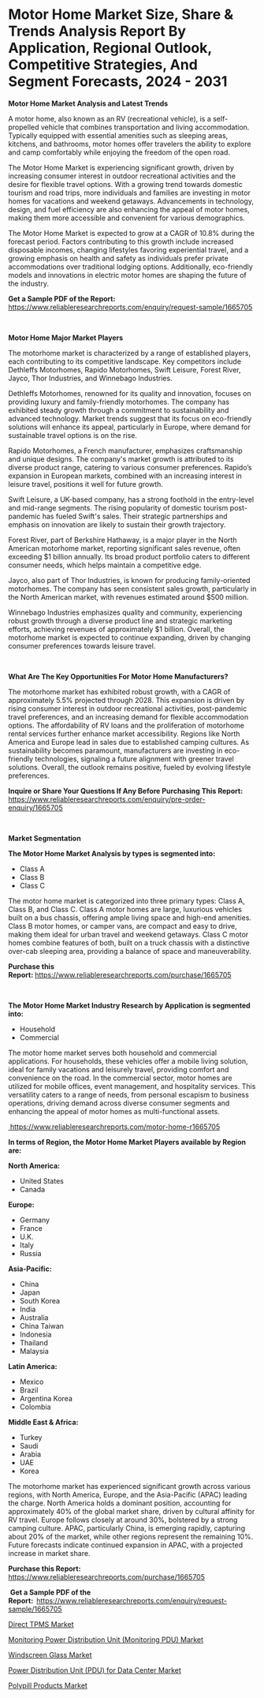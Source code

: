 <p><h1>Motor Home Market Size, Share & Trends Analysis Report By Application, Regional Outlook, Competitive Strategies, And Segment Forecasts, 2024 - 2031</h1></p><p><strong>Motor Home Market Analysis and Latest Trends</strong></p>
<p><p>A motor home, also known as an RV (recreational vehicle), is a self-propelled vehicle that combines transportation and living accommodation. Typically equipped with essential amenities such as sleeping areas, kitchens, and bathrooms, motor homes offer travelers the ability to explore and camp comfortably while enjoying the freedom of the open road. </p><p>The Motor Home Market is experiencing significant growth, driven by increasing consumer interest in outdoor recreational activities and the desire for flexible travel options. With a growing trend towards domestic tourism and road trips, more individuals and families are investing in motor homes for vacations and weekend getaways. Advancements in technology, design, and fuel efficiency are also enhancing the appeal of motor homes, making them more accessible and convenient for various demographics.</p><p>The Motor Home Market is expected to grow at a CAGR of 10.8% during the forecast period. Factors contributing to this growth include increased disposable incomes, changing lifestyles favoring experiential travel, and a growing emphasis on health and safety as individuals prefer private accommodations over traditional lodging options. Additionally, eco-friendly models and innovations in electric motor homes are shaping the future of the industry.</p></p>
<p><strong>Get a Sample PDF of the Report:&nbsp;</strong> <a href="https://www.reliableresearchreports.com/enquiry/request-sample/1665705?utm_campaign=40&utm_medium=2&utm_source=Github&utm_content=ia&utm_term=02112024&utm_id=motor-home">https://www.reliableresearchreports.com/enquiry/request-sample/1665705</a></p>
<p>&nbsp;</p>
<p><strong>Motor Home Major Market Players</strong></p>
<p><p>The motorhome market is characterized by a range of established players, each contributing to its competitive landscape. Key competitors include Dethleffs Motorhomes, Rapido Motorhomes, Swift Leisure, Forest River, Jayco, Thor Industries, and Winnebago Industries.</p><p>Dethleffs Motorhomes, renowned for its quality and innovation, focuses on providing luxury and family-friendly motorhomes. The company has exhibited steady growth through a commitment to sustainability and advanced technology. Market trends suggest that its focus on eco-friendly solutions will enhance its appeal, particularly in Europe, where demand for sustainable travel options is on the rise.</p><p>Rapido Motorhomes, a French manufacturer, emphasizes craftsmanship and unique designs. The company's market growth is attributed to its diverse product range, catering to various consumer preferences. Rapido’s expansion in European markets, combined with an increasing interest in leisure travel, positions it well for future growth.</p><p>Swift Leisure, a UK-based company, has a strong foothold in the entry-level and mid-range segments. The rising popularity of domestic tourism post-pandemic has fueled Swift's sales. Their strategic partnerships and emphasis on innovation are likely to sustain their growth trajectory.</p><p>Forest River, part of Berkshire Hathaway, is a major player in the North American motorhome market, reporting significant sales revenue, often exceeding $1 billion annually. Its broad product portfolio caters to different consumer needs, which helps maintain a competitive edge.</p><p>Jayco, also part of Thor Industries, is known for producing family-oriented motorhomes. The company has seen consistent sales growth, particularly in the North American market, with revenues estimated around $500 million. </p><p>Winnebago Industries emphasizes quality and community, experiencing robust growth through a diverse product line and strategic marketing efforts, achieving revenues of approximately $1 billion. Overall, the motorhome market is expected to continue expanding, driven by changing consumer preferences towards leisure travel.</p></p>
<p>&nbsp;</p>
<p><strong>What Are The Key Opportunities For Motor Home Manufacturers?</strong></p>
<p><p>The motorhome market has exhibited robust growth, with a CAGR of approximately 5.5% projected through 2028. This expansion is driven by rising consumer interest in outdoor recreational activities, post-pandemic travel preferences, and an increasing demand for flexible accommodation options. The affordability of RV loans and the proliferation of motorhome rental services further enhance market accessibility. Regions like North America and Europe lead in sales due to established camping cultures. As sustainability becomes paramount, manufacturers are investing in eco-friendly technologies, signaling a future alignment with greener travel solutions. Overall, the outlook remains positive, fueled by evolving lifestyle preferences.</p></p>
<p><strong>Inquire or Share Your Questions If Any Before Purchasing This Report:</strong> <a href="https://www.reliableresearchreports.com/enquiry/pre-order-enquiry/1665705?utm_campaign=40&utm_medium=2&utm_source=Github&utm_content=ia&utm_term=02112024&utm_id=motor-home">https://www.reliableresearchreports.com/enquiry/pre-order-enquiry/1665705</a></p>
<p>&nbsp;</p>
<p><strong>Market Segmentation</strong></p>
<p><strong>The Motor Home Market Analysis by types is segmented into:</strong></p>
<p><ul><li>Class A</li><li>Class B</li><li>Class C</li></ul></p>
<p><p>The motor home market is categorized into three primary types: Class A, Class B, and Class C. Class A motor homes are large, luxurious vehicles built on a bus chassis, offering ample living space and high-end amenities. Class B motor homes, or camper vans, are compact and easy to drive, making them ideal for urban travel and weekend getaways. Class C motor homes combine features of both, built on a truck chassis with a distinctive over-cab sleeping area, providing a balance of space and maneuverability.</p></p>
<p><strong>Purchase this Report:&nbsp;</strong><a href="https://www.reliableresearchreports.com/purchase/1665705?utm_campaign=40&utm_medium=2&utm_source=Github&utm_content=ia&utm_term=02112024&utm_id=motor-home">https://www.reliableresearchreports.com/purchase/1665705</a></p>
<p>&nbsp;</p>
<p><strong>The Motor Home Market Industry Research by Application is segmented into:</strong></p>
<p><ul><li>Household</li><li>Commercial</li></ul></p>
<p><p>The motor home market serves both household and commercial applications. For households, these vehicles offer a mobile living solution, ideal for family vacations and leisurely travel, providing comfort and convenience on the road. In the commercial sector, motor homes are utilized for mobile offices, event management, and hospitality services. This versatility caters to a range of needs, from personal escapism to business operations, driving demand across diverse consumer segments and enhancing the appeal of motor homes as multi-functional assets.</p></p>
<p><a href="https://www.reliableresearchreports.com/motor-home-r1665705?utm_campaign=40&utm_medium=2&utm_source=Github&utm_content=ia&utm_term=02112024&utm_id=motor-home">&nbsp;https://www.reliableresearchreports.com/motor-home-r1665705</a></p>
<p><strong>In terms of Region, the Motor Home Market Players available by Region are:</strong></p>
<p>
    <p> <strong> North America: </strong>
        <ul>
            <li>United States</li>
            <li>Canada</li>
        </ul>
        </p> 
    <p> <strong> Europe: </strong>
        <ul>
            <li>Germany</li>
            <li>France</li>
            <li>U.K.</li>
            <li>Italy</li>
            <li>Russia</li>
        </ul>
        </p> 
    <p> <strong> Asia-Pacific: </strong>
        <ul>
            <li>China</li>
            <li>Japan</li>
            <li>South Korea</li>
            <li>India</li>
            <li>Australia</li>
            <li>China Taiwan</li>
            <li>Indonesia</li>
            <li>Thailand</li>
            <li>Malaysia</li>
        </ul>
        </p> 
    <p> <strong> Latin America: </strong>
        <ul>
            <li>Mexico</li>
            <li>Brazil</li>
            <li>Argentina Korea</li>
            <li>Colombia</li>
        </ul>
        </p> 
    <p> <strong> Middle East & Africa: </strong>
        <ul>
            <li>Turkey</li>
            <li>Saudi</li>
            <li>Arabia</li>
            <li>UAE</li>
            <li>Korea</li>
        </ul>
    </p>
    </p>
<p><p>The motorhome market has experienced significant growth across various regions, with North America, Europe, and the Asia-Pacific (APAC) leading the charge. North America holds a dominant position, accounting for approximately 40% of the global market share, driven by cultural affinity for RV travel. Europe follows closely at around 30%, bolstered by a strong camping culture. APAC, particularly China, is emerging rapidly, capturing about 20% of the market, while other regions represent the remaining 10%. Future forecasts indicate continued expansion in APAC, with a projected increase in market share.</p></p>
<p><strong>Purchase this Report: </strong><a href="https://www.reliableresearchreports.com/purchase/1665705?utm_campaign=40&utm_medium=2&utm_source=Github&utm_content=ia&utm_term=02112024&utm_id=motor-home">https://www.reliableresearchreports.com/purchase/1665705</a></p>
<p>&nbsp;<strong>Get a Sample PDF of the Report:&nbsp;&nbsp;</strong><a href="https://www.reliableresearchreports.com/enquiry/request-sample/1665705?utm_campaign=40&utm_medium=2&utm_source=Github&utm_content=ia&utm_term=02112024&utm_id=motor-home">https://www.reliableresearchreports.com/enquiry/request-sample/1665705</a></p>
<p><strong></strong></p>
<p><p><a href="https://github.com/darcy8m10dupre/Market-Research-Report-List-1/blob/main/direct-tpms-market.md?utm_campaign=40&utm_medium=2&utm_source=Github&utm_content=ia&utm_term=02112024&utm_id=motor-home">Direct TPMS Market</a></p><p><a href="https://issuu.com/reportprime-2/docs/monitoring-power-distribution-unit-_486a6af119fb27?utm_campaign=40&utm_medium=2&utm_source=Github&utm_content=ia&utm_term=02112024&utm_id=motor-home">Monitoring Power Distribution Unit (Monitoring PDU) Market</a></p><p><a href="https://github.com/alespiliffe/Market-Research-Report-List-1/blob/main/windscreen-glass-market.md?utm_campaign=40&utm_medium=2&utm_source=Github&utm_content=ia&utm_term=02112024&utm_id=motor-home">Windscreen Glass Market</a></p><p><a href="https://issuu.com/reportprime-2/docs/power-distribution-unit-pdu-for-dat_f204536ca446f5?utm_campaign=40&utm_medium=2&utm_source=Github&utm_content=ia&utm_term=02112024&utm_id=motor-home">Power Distribution Unit (PDU) for Data Center Market</a></p><p><a href="https://www.linkedin.com/pulse/polypill-products-market-revolution-2024-2031-trends-shaping-h7n9c?utm_campaign=40&utm_medium=2&utm_source=Github&utm_content=ia&utm_term=02112024&utm_id=motor-home">Polypill Products Market</a></p></p>